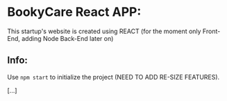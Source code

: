 # BookyCare React APP:

This startup's website is created using REACT (for the moment only Front-End, adding Node Back-End later on)

## Info:

Use ```npm start``` to initialize the project (NEED TO ADD RE-SIZE FEATURES).

[...]
